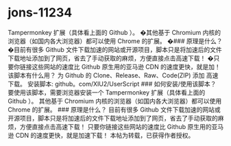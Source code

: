 # jons-11234
Tampermonkey 扩展（具体看上面的 Github ）。 �其他基于 Chromium 内核的浏览器（如国内各大浏览器）都可以使用 Chrome 的扩展。 �### 原理是什么？ �目前有很多 Github 文件下载加速的网站或开源项目，脚本只是将加速后的文件下载地址添加到了网页，省去了手动获取的麻烦，方便直接点击高速下载！ �只要你链接这些网站的速度比 Github 原生用的亚马逊 CDN 的速度更快，就是加！该脚本有什么用？
 为 Github 的 Clone、Release、Raw、Code(ZIP) 添加 高速下载。
 安装脚本: github。com/XIU2/UserScript
 ### 如何安装/使用该脚本？
 要使用该脚本，需要浏览器安装一个 Tampermonkey 扩展（具体看上面的 Github ）。
 其他基于 Chromium 内核的浏览器（如国内各大浏览器）都可以使用 Chrome 的扩展。
 ### 原理是什么？
 目前有很多 Github 文件下载加速的网站或开源项目，脚本只是将加速后的文件下载地址添加到了网页，省去了手动获取的麻烦，方便直接点击高速下载！
 只要你链接这些网站的速度比 Github 原生用的亚马逊 CDN 的速度更快，就是加速下载！
 本帖为转载，已获得作者授权。
